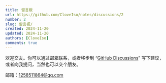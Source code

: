 ```yaml
---
title: 留言板
url: https://github.com/CloveIso/notes/discussions/2
number: 2
slug: 留言板/
created: 2024-11-20
updated: 2024-11-20
authors: [CloveIso]
comments: true
---
```


欢迎交友。你可以通过邮箱联系，或者移步到 “[GitHub Discussions](https://github.com/Cloveiso/notes/discussions/2)” 写下建议，或者向我提问，当然也可以交个朋友。

邮箱：[1258511864@qq.com](mailto:1258511864@qq.com)